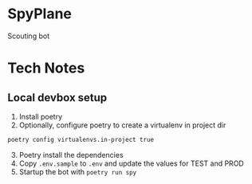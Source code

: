 # SpyPlane
Scouting bot

# Tech Notes

## Local devbox setup 
1. Install poetry
2. Optionally, configure poetry to create a virtualenv in project dir
```bash
poetry config virtualenvs.in-project true
```
3. Poetry install the dependencies
4. Copy `.env.sample` to `.env` and update the values for TEST and PROD
5. Startup the bot with `poetry run spy`
